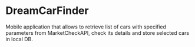 # DreamCarFinder
Mobile application that allows to retrieve list of cars with specified parameters from MarketCheckAPI, check its details and store selected cars in local DB.
